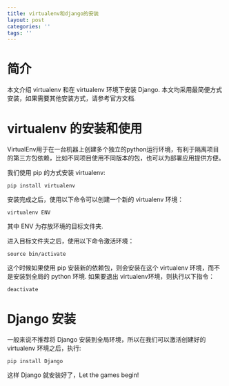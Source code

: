 ```yaml
---
title: virtualenv和django的安装
layout: post
categories: ''
tags: ''
---
```

# 简介

本文介绍 virtualenv 和在 virtualenv 环境下安装 Django. 本文均采用最简便方式安装，如果需要其他安装方式，请参考官方文档.

<!--more-->

# virtualenv 的安装和使用
VirtualEnv用于在一台机器上创建多个独立的python运行环境，有利于隔离项目的第三方包依赖，比如不同项目使用不同版本的包，也可以为部署应用提供方便。

我们使用 pip 的方式安装 virtualenv:

    pip install virtualenv
    
安装完成之后，使用以下命令可以创建一个新的 virtualenv 环境：

    virtualenv ENV

其中 ENV 为存放环境的目标文件夹.

进入目标文件夹之后，使用以下命令激活环境：

    source bin/activate
    
这个时候如果使用 pip 安装新的依赖包，则会安装在这个 virtualenv 环境，而不是安装到全局的 python 环境. 如果要退出 virtualenv环境，则执行以下指令：

    deactivate
    
# Django 安装

一般来说不推荐将 Django 安装到全局环境，所以在我们可以激活创建好的 virtualenv 环境之后，执行:

    pip install Django
    
这样 Django 就安装好了，Let the games begin!
